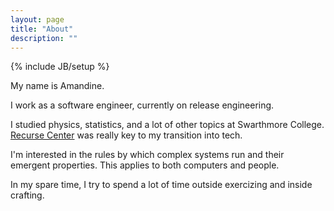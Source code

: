 ```yaml
---
layout: page
title: "About"
description: ""
---
```

{% include JB/setup %}

My name is Amandine.

I work as a software engineer, currently on release engineering. 

I studied physics, statistics, and a lot of other topics at Swarthmore College. [Recurse Center](www.recurse.com) was really key to my transition into tech. 

I'm interested in the rules by which complex systems run and their emergent properties. This applies to both computers and people.

In my spare time, I try to spend a lot of time outside exercizing and inside crafting.
